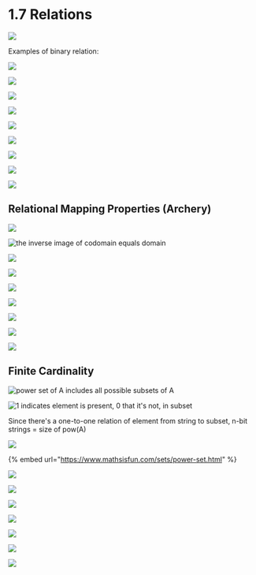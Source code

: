 # 1.7 Relations

![](../../../.gitbook/assets/image%20%2876%29.png)

Examples of binary relation:

![](../../../.gitbook/assets/image%20%2894%29.png)

![](../../../.gitbook/assets/image%20%2855%29.png)

![](../../../.gitbook/assets/image%20%28150%29.png)

![](../../../.gitbook/assets/image%20%28141%29.png)

![](../../../.gitbook/assets/image%20%2840%29.png)

![](../../../.gitbook/assets/image%20%28130%29.png)

![](../../../.gitbook/assets/image%20%28123%29.png)

![](../../../.gitbook/assets/image%20%28128%29.png)

![](../../../.gitbook/assets/image%20%2860%29.png)

## Relational Mapping Properties \(Archery\)

![](../../../.gitbook/assets/image%20%28120%29.png)

![the inverse image of codomain equals domain](../../../.gitbook/assets/image%20%28111%29.png)

![](../../../.gitbook/assets/image%20%28154%29.png)

![](../../../.gitbook/assets/image%20%2857%29.png)

![](../../../.gitbook/assets/image%20%28134%29.png)

![](../../../.gitbook/assets/image%20%2870%29.png)

![](../../../.gitbook/assets/image%20%2879%29.png)

![](../../../.gitbook/assets/image%20%28145%29.png)

![](../../../.gitbook/assets/image%20%2843%29.png)

## Finite Cardinality

![power set of A includes all possible subsets of A](../../../.gitbook/assets/image%20%2892%29.png)

![1 indicates element is present, 0 that it&apos;s not, in subset](../../../.gitbook/assets/image%20%28104%29.png)

Since there's a one-to-one relation of element from string to subset, n-bit strings = size of pow\(A\)

![](../../../.gitbook/assets/image%20%2893%29.png)

{% embed url="https://www.mathsisfun.com/sets/power-set.html" %}

![](../../../.gitbook/assets/image%20%2836%29.png)

![](../../../.gitbook/assets/image%20%28149%29.png)

![](../../../.gitbook/assets/image%20%2874%29.png)



![](../../../.gitbook/assets/image%20%28136%29.png)

![](../../../.gitbook/assets/image%20%28138%29.png)

![](../../../.gitbook/assets/image%20%2866%29.png)

![](../../../.gitbook/assets/image%20%2881%29.png)


